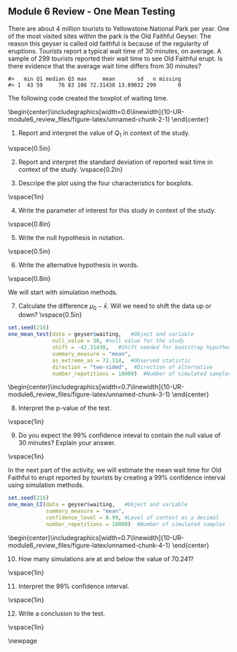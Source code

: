 ## Module 6 Review - One Mean Testing

There are about 4 million tourists to Yellowstone National Park per year.  One of the most visited sites within the park is the Old Faithful Geyser.  The reason this geyser is called old faithful is because of the regularity of eruptions.  Tourists report a typical wait time of 30 minutes, on average.  A sample of 299 tourists reported their wait time to see Old Faithful erupt.  Is there evidence that the average wait time differs from 30 minutes?




```
#>   min Q1 median Q3 max     mean       sd   n missing
#> 1  43 59     76 83 108 72.31438 13.89032 299       0
```

The following code created the boxplot of waiting time. 

\begin{center}\includegraphics[width=0.6\linewidth]{10-UR-module6_review_files/figure-latex/unnamed-chunk-2-1} \end{center}

	
1.  Report and interpret the value of $Q_1$ in context of the study.

\vspace{0.5in}

2.  Report and interpret the standard deviation of reported wait time in context of the study.
\vspace{0.2in}

3.  Descripe the plot using the four characteristics for boxplots.

\vspace{1in}

4. Write the parameter of interest for this study in context of the study.  


\vspace{0.8in}

5. Write the null hypothesis in notation.

\vspace{0.5in}

6. Write the alternative hypothesis in words.

\vspace{0.8in}

We will start with simulation methods. 
	
7.  Calculate the difference $\mu_0 - \bar{x}$.  Will we need to shift the data up or down?
\vspace{0.5in}


``` r
set.seed(216)
one_mean_test(data = geyser$waiting,   #Object and variable
              null_value = 30, #null value for the study
              shift = -42.31438,   #Shift needed for bootstrap hypothesis test
              summary_measure = "mean", 
              as_extreme_as = 72.314,  #Observed statistic
              direction = "two-sided",  #Direction of alternative
              number_repetitions = 10000)  #Number of simulated samples for null distribution
```



\begin{center}\includegraphics[width=0.7\linewidth]{10-UR-module6_review_files/figure-latex/unnamed-chunk-3-1} \end{center}

8. Interpret the p-value of the test.

\vspace{1in}

9. Do you expect the 99\% confidence inteval to contain the null value of 30 minutes?  Explain your answer.

\vspace{1in}

In the next part of the activity, we will estimate the mean wait time for Old Faithful to erupt reported by tourists by creating a 99\% confidence interval using simulation methods.


``` r
set.seed(216)
one_mean_CI(data = geyser$waiting,   #Object and variable
            summary_measure = "mean", 
            confidence_level = 0.99, #Level of context as a decimal
            number_repetitions = 10000)  #Number of simulated samples for null distribution
```



\begin{center}\includegraphics[width=0.7\linewidth]{10-UR-module6_review_files/figure-latex/unnamed-chunk-4-1} \end{center}

10.  How many simulations are at and below the value of 70.241?

\vspace{1in}

11. Interpret the 99\% confidence interval.

\vspace{1in}


12. Write a conclusion to the test.

\vspace{1in}

\newpage

